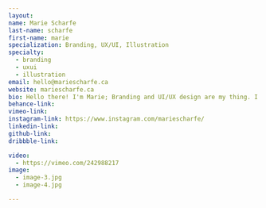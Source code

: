 ```yaml
---
layout:
name: Marie Scharfe
last-name: scharfe
first-name: marie
specialization: Branding, UX/UI, Illustration
specialty:
  - branding
  - uxui
  - illustration
email: hello@mariescharfe.ca
website: mariescharfe.ca
bio: Hello there! I'm Marie; Branding and UI/UX design are my thing. I'm influenced by art, culture, music, and fashion. I love a good laugh and I also enjoy Thrills—yeah, the soap gum.
behance-link:
vimeo-link:
instagram-link: https://www.instagram.com/mariescharfe/
linkedin-link:
github-link:
dribbble-link:

video:
  - https://vimeo.com/242988217
image:
  - image-3.jpg
  - image-4.jpg

---
```

